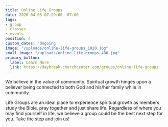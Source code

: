 ```yaml
---
title: Online Life Groups
date: 2020-04-05 07:29:00 -07:00
tags:
- group
- classes
- events
position: 4
custom_dates: 'Ongoing '
image: "/uploads/online-life-groups_1920.jpg"
small_image: "/uploads/online-life-groups_480.jpg"
primary_button:
  label: Learn More
  link: https://daybreak.churchcenter.com/groups/online-life-groups
---
```


We believe in the value of community. Spiritual growth hinges upon a believer being connected to both God and his/her family while in community.

Life Groups are an ideal place to experience spiritual growth as members study the Bible, pray together and just share life. Regardless of where you may find yourself in life, we believe a group could be the best next step for you. Take the step and join us!